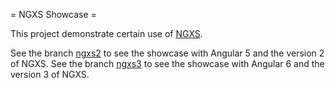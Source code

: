 = NGXS Showcase =

This project demonstrate certain use of [NGXS]().

See the branch [ngxs2]() to see the showcase with Angular 5 and the version 2 of NGXS.
See the branch [ngxs3]() to see the showcase with Angular 6 and the version 3 of NGXS.